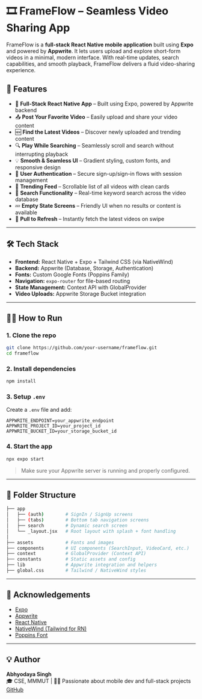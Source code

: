 
# 🎞️ FrameFlow – Seamless Video Sharing App

FrameFlow is a **full-stack React Native mobile application** built using **Expo** and powered by **Appwrite**. It lets users upload and explore short-form videos in a minimal, modern interface. With real-time updates, search capabilities, and smooth playback, FrameFlow delivers a fluid video-sharing experience.


## 🚀 Features

- 📱 **Full-Stack React Native App** – Built using Expo, powered by Appwrite backend  
- 📤 **Post Your Favorite Video** – Easily upload and share your video content  
- 🆕 **Find the Latest Videos** – Discover newly uploaded and trending content  
- 🔍 **Play While Searching** – Seamlessly scroll and search without interrupting playback  
- 💡 **Smooth & Seamless UI** – Gradient styling, custom fonts, and responsive design  
- 🔐 **User Authentication** – Secure sign-up/sign-in flows with session management  
- 🎥 **Trending Feed** – Scrollable list of all videos with clean cards  
- 🔎 **Search Functionality** – Real-time keyword search across the video database  
- 💤 **Empty State Screens** – Friendly UI when no results or content is available  
- 🔁 **Pull to Refresh** – Instantly fetch the latest videos on swipe  

---

## 🛠️ Tech Stack

- **Frontend:** React Native + Expo + Tailwind CSS (via NativeWind)
- **Backend:** Appwrite (Database, Storage, Authentication)
- **Fonts:** Custom Google Fonts (Poppins Family)
- **Navigation:** `expo-router` for file-based routing
- **State Management:** Context API with GlobalProvider
- **Video Uploads:** Appwrite Storage Bucket integration

---

## 🧑‍💻 How to Run

### 1. Clone the repo

```bash
git clone https://github.com/your-username/frameflow.git
cd frameflow
```

### 2. Install dependencies

```bash
npm install
```

### 3. Setup `.env`

Create a `.env` file and add:

```env
APPWRITE_ENDPOINT=your_appwrite_endpoint
APPWRITE_PROJECT_ID=your_project_id
APPWRITE_BUCKET_ID=your_storage_bucket_id
```

### 4. Start the app

```bash
npx expo start
```

> Make sure your Appwrite server is running and properly configured.

---

## 📁 Folder Structure

```bash
├── app
│   ├── (auth)        # SignIn / SignUp screens
│   ├── (tabs)        # Bottom tab navigation screens
│   ├── search        # Dynamic search screen
│   └── _layout.jsx   # Root layout with splash + font handling
│
├── assets            # Fonts and images
├── components        # UI components (SearchInput, VideoCard, etc.)
├── context           # GlobalProvider (Context API)
├── constants         # Static assets and config
├── lib               # Appwrite integration and helpers
├── global.css        # Tailwind / NativeWind styles
```

---

## 🙌 Acknowledgements

- [Expo](https://expo.dev/)
- [Appwrite](https://appwrite.io/)
- [React Native](https://reactnative.dev/)
- [NativeWind (Tailwind for RN)](https://www.nativewind.dev/)
- [Poppins Font](https://fonts.google.com/specimen/Poppins)

---

## 💡 Author

**Abhyodaya Singh**  
🎓 CSE, MMMUT | 👨‍💻 Passionate about mobile dev and full-stack projects  
[GitHub](https://github.com/Abhyodaya1)
